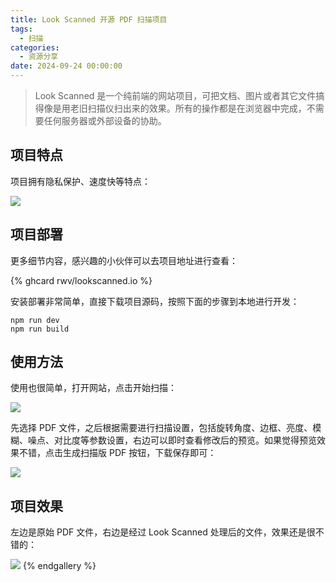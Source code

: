 ```yaml
---
title: Look Scanned 开源 PDF 扫描项目
tags:
  - 扫描
categories:
  - 资源分享
date: 2024-09-24 00:00:00
---
```


> Look Scanned 是一个纯前端的网站项目，可把文档、图片或者其它文件搞得像是用老旧扫描仪扫出来的效果。所有的操作都是在浏览器中完成，不需要任何服务器或外部设备的协助。

<!-- more -->

## 项目特点

项目拥有隐私保护、速度快等特点：

![](https://cdn.dusays.com/2024/09/751-1.jpg)

## 项目部署

更多细节内容，感兴趣的小伙伴可以去项目地址进行查看：

{% ghcard rwv/lookscanned.io %}

安装部署非常简单，直接下载项目源码，按照下面的步骤到本地进行开发：

```
npm run dev
npm run build
```

## 使用方法

使用也很简单，打开网站，点击开始扫描：

![](https://cdn.dusays.com/2024/09/751-2.jpg)

先选择 PDF 文件，之后根据需要进行扫描设置，包括旋转角度、边框、亮度、模糊、噪点、对比度等参数设置，右边可以即时查看修改后的预览。如果觉得预览效果不错，点击生成扫描版 PDF 按钮，下载保存即可：

![](https://cdn.dusays.com/2024/09/751-3.jpg)

## 项目效果

左边是原始 PDF 文件，右边是经过 Look Scanned 处理后的文件，效果还是很不错的：

![](https://cdn.dusays.com/2024/09/751-4.jpg)
{% endgallery %}